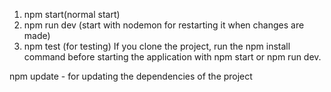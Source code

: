 <!-- starting server -->

1. npm start(normal start)
2. npm run dev (start with nodemon for restarting it when changes are made)
3. npm test (for testing)
   <!-- ### -->
   If you clone the project, run the npm install command before starting the application with npm start or npm run dev.

npm update - for updating the dependencies of the project

